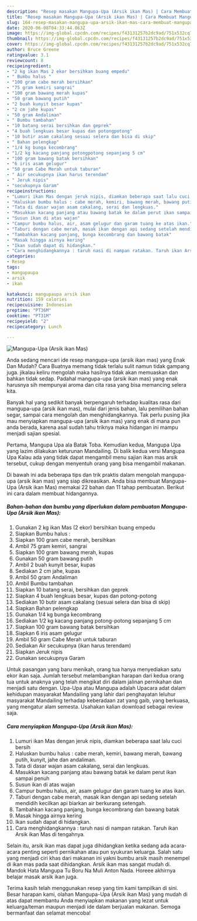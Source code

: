 ```yaml
---
description: "Resep masakan Mangupa-Upa (Arsik ikan Mas) | Cara Membuat Mangupa-Upa (Arsik ikan Mas) Yang Bisa Manjain Lidah"
title: "Resep masakan Mangupa-Upa (Arsik ikan Mas) | Cara Membuat Mangupa-Upa (Arsik ikan Mas) Yang Bisa Manjain Lidah"
slug: 164-resep-masakan-mangupa-upa-arsik-ikan-mas-cara-membuat-mangupa-upa-arsik-ikan-mas-yang-bisa-manjain-lidah
date: 2020-06-08T04:33:44.063Z
image: https://img-global.cpcdn.com/recipes/f43131257b2dc9ad/751x532cq70/mangupa-upa-arsik-ikan-mas-foto-resep-utama.jpg
thumbnail: https://img-global.cpcdn.com/recipes/f43131257b2dc9ad/751x532cq70/mangupa-upa-arsik-ikan-mas-foto-resep-utama.jpg
cover: https://img-global.cpcdn.com/recipes/f43131257b2dc9ad/751x532cq70/mangupa-upa-arsik-ikan-mas-foto-resep-utama.jpg
author: Bruce Greene
ratingvalue: 3.1
reviewcount: 8
recipeingredient:
- "2 kg ikan Mas 2 ekor bersihkan buang empedu"
- " Bumbu halus "
- "100 gram cabe merah bersihkan"
- "75 gram kemiri sangrai"
- "100 gram bawang merah kupas"
- "50 gram bawang putih"
- "2 buah kunyit besar kupas"
- "2 cm jahe kupas"
- "50 gram Andaliman"
- " Bumbu tambahan"
- "10 batang serai bersihkan dan geprek"
- "4 buah lengkuas besar kupas dan potongpotong"
- "10 butir asam cakalang sesuai selera dan bisa di skip"
- " Bahan pelengkap"
- "1/4 kg bunga kecombrang"
- "1/2 kg kacang panjang potongpotong sepanjang 5 cm"
- "100 gram bawang batak bersihkan"
- "6 iris asam gelugur"
- "50 gram Cabe Merah untuk taburan"
- " Air secukupnya ikan harus terendam"
- " Jeruk nipis"
- "secukupnya Garam"
recipeinstructions:
- "Lumuri ikan Mas dengan jeruk nipis, diamkan beberapa saat lalu cuci bersih"
- "Haluskan bumbu halus : cabe merah, kemiri, bawang merah, bawang putih, kunyit, jahe dan andaliman."
- "Tata di dasar wajan asam cakalang, serai dan lengkuas."
- "Masukkan kacang panjang atau bawang batak ke dalam perut ikan sampai penuh"
- "Susun ikan di atas wajan"
- "Campur bumbu halus, air, asam gelugur dan garam tuang ke atas ikan."
- "Taburi dengan cabe merah, masak ikan dengan api sedang setelah mendidih kecilkan api biarkan air berkurang setengah."
- "Tambahkan kacang panjang, bunga kecombrang dan bawang batak"
- "Masak hingga airnya kering"
- "Ikan sudah dapat di hidangkan."
- "Cara menghidangkannya : taruh nasi di nampan ratakan. Taruh ikan Arsik ikan Mas di tengahnya."
categories:
- Resep
tags:
- mangupaupa
- arsik
- ikan

katakunci: mangupaupa arsik ikan 
nutrition: 159 calories
recipecuisine: Indonesian
preptime: "PT36M"
cooktime: "PT31M"
recipeyield: "2"
recipecategory: Lunch

---
```



![Mangupa-Upa (Arsik ikan Mas)](https://img-global.cpcdn.com/recipes/f43131257b2dc9ad/751x532cq70/mangupa-upa-arsik-ikan-mas-foto-resep-utama.jpg)

Anda sedang mencari ide resep mangupa-upa (arsik ikan mas) yang Enak Dan Mudah? Cara Buatnya memang tidak terlalu sulit namun tidak gampang juga. jikalau keliru mengolah maka hasilnya tidak akan memuaskan dan bahkan tidak sedap. Padahal mangupa-upa (arsik ikan mas) yang enak harusnya sih mempunyai aroma dan cita rasa yang bisa memancing selera kita.

Banyak hal yang sedikit banyak berpengaruh terhadap kualitas rasa dari mangupa-upa (arsik ikan mas), mulai dari jenis bahan, lalu pemilihan bahan segar, sampai cara mengolah dan menghidangkannya. Tak perlu pusing jika mau menyiapkan mangupa-upa (arsik ikan mas) yang enak di mana pun anda berada, karena asal sudah tahu triknya maka hidangan ini mampu menjadi sajian spesial.

Pertama, Mangupa Upa ala Batak Toba. Kemudian kedua, Mangupa Upa yang lazim dilakukan keturunan Mandailing. Di balik kedua versi Mangupa Upa Kalau ada yang tidak dapat mengambil menu sajian ikan mas arsik tersebut, cukup dengan menyentuh orang yang bisa mengambil makanan.


Di bawah ini ada beberapa tips dan trik praktis dalam mengolah mangupa-upa (arsik ikan mas) yang siap dikreasikan. Anda bisa membuat Mangupa-Upa (Arsik ikan Mas) memakai 22 bahan dan 11 tahap pembuatan. Berikut ini cara dalam membuat hidangannya.

<!--inarticleads1-->

##### Bahan-bahan dan bumbu yang diperlukan dalam pembuatan Mangupa-Upa (Arsik ikan Mas):

1. Gunakan 2 kg ikan Mas (2 ekor) bersihkan buang empedu
1. Siapkan  Bumbu halus :
1. Siapkan 100 gram cabe merah, bersihkan
1. Ambil 75 gram kemiri, sangrai
1. Siapkan 100 gram bawang merah, kupas
1. Gunakan 50 gram bawang putih
1. Ambil 2 buah kunyit besar, kupas
1. Sediakan 2 cm jahe, kupas
1. Ambil 50 gram Andaliman
1. Ambil  Bumbu tambahan
1. Siapkan 10 batang serai, bersihkan dan geprek
1. Siapkan 4 buah lengkuas besar, kupas dan potong-potong
1. Sediakan 10 butir asam cakalang (sesuai selera dan bisa di skip)
1. Siapkan  Bahan pelengkap
1. Gunakan 1/4 kg bunga kecombrang
1. Sediakan 1/2 kg kacang panjang potong-potong sepanjang 5 cm
1. Siapkan 100 gram bawang batak bersihkan
1. Siapkan 6 iris asam gelugur
1. Ambil 50 gram Cabe Merah untuk taburan
1. Sediakan  Air secukupnya (ikan harus terendam)
1. Siapkan  Jeruk nipis
1. Gunakan secukupnya Garam


Untuk pasangan yang baru menikah, orang tua hanya menyediakan satu ekor ikan saja. Jumlah tersebut melambangkan harapan dari kedua orang tua untuk anaknya yang telah mengikat diri dalam jalinan pernikahan dan menjadi satu dengan. Upa-Upa atau Mangupa adalah Upacara adat dalam kehidupan masyarakat Mandailing yang lahir dari penghayatan leluhur masyarakat Mandailing terhadap keberadaan zat yang gaib, yang berkuasa, yang mengatur alam semesta. Usahakan kalian download sebagai review saja. 

<!--inarticleads2-->

##### Cara menyiapkan Mangupa-Upa (Arsik ikan Mas):

1. Lumuri ikan Mas dengan jeruk nipis, diamkan beberapa saat lalu cuci bersih
1. Haluskan bumbu halus : cabe merah, kemiri, bawang merah, bawang putih, kunyit, jahe dan andaliman.
1. Tata di dasar wajan asam cakalang, serai dan lengkuas.
1. Masukkan kacang panjang atau bawang batak ke dalam perut ikan sampai penuh
1. Susun ikan di atas wajan
1. Campur bumbu halus, air, asam gelugur dan garam tuang ke atas ikan.
1. Taburi dengan cabe merah, masak ikan dengan api sedang setelah mendidih kecilkan api biarkan air berkurang setengah.
1. Tambahkan kacang panjang, bunga kecombrang dan bawang batak
1. Masak hingga airnya kering
1. Ikan sudah dapat di hidangkan.
1. Cara menghidangkannya : taruh nasi di nampan ratakan. Taruh ikan Arsik ikan Mas di tengahnya.


Selain itu, arsik ikan mas dapat juga dihidangkan ketika sedang ada acara-acara penting seperti pernikahan atau pun syukuran keluarga. Salah satu yang menjadi ciri khas dari makanan ini yakni bumbu arsik masih menempel di ikan mas pada saat dihidangkan. Arsik ikan mas sangat mudah di. Mandok Hata Mangupa Tu Boru Na Muli Anton Nada. Horeee akhirnya belajar masak arsik ikan juga. 

Terima kasih telah menggunakan resep yang tim kami tampilkan di sini. Besar harapan kami, olahan Mangupa-Upa (Arsik ikan Mas) yang mudah di atas dapat membantu Anda menyiapkan makanan yang lezat untuk keluarga/teman maupun menjadi ide dalam berjualan makanan. Semoga bermanfaat dan selamat mencoba!

